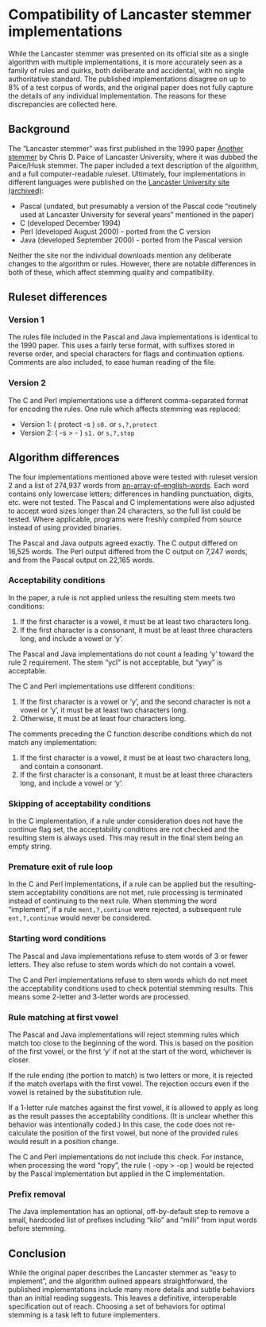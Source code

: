 # Compatibility of Lancaster stemmer implementations

While the Lancaster stemmer was presented on its official site as a single algorithm with multiple implementations, it is more accurately seen as a family of rules and quirks, both deliberate and accidental, with no single authoritative standard. The published implementations disagree on up to 8% of a test corpus of words, and the original paper does not fully capture the details of any individual implementation. The reasons for these discrepancies are collected here.

## Background

The “Lancaster stemmer” was first published in the 1990 paper [Another stemmer](https://doi.org/10.1145/101306.101310) by Chris D. Paice of Lancaster University, where it was dubbed the Paice/Husk stemmer. The paper included a text description of the algorithm, and a full computer-readable ruleset. Ultimately, four implementations in different languages were published on the [Lancaster University site (archived)](https://web.archive.org/web/20060819173645/http://www.comp.lancs.ac.uk/computing/research/stemming/Links/implementations.htm):

* Pascal (undated, but presumably a version of the Pascal code “routinely used at Lancaster University for several years” mentioned in the paper)
* C (developed December 1994)
* Perl (developed August 2000) - ported from the C version
* Java (developed September 2000) - ported from the Pascal version

Neither the site nor the individual downloads mention any deliberate changes to the algorithm or rules. However, there are notable differences in both of these, which affect stemming quality and compatibility.

## Ruleset differences

### Version 1

The rules file included in the Pascal and Java implementations is identical to the 1990 paper. This uses a fairly terse format, with suffixes stored in reverse order, and special characters for flags and continuation options. Comments are also included, to ease human reading of the file.

### Version 2

The C and Perl implementations use a different comma-separated format for encoding the rules. One rule which affects stemming was replaced:

* Version 1: ( protect -s ) `s0.` or `s,?,protect`
* Version 2: ( -s > - ) `s1.` or `s,?,stop`

## Algorithm differences

The four implementations mentioned above were tested with ruleset version 2 and a list of 274,937 words from [an-array-of-english-words](https://github.com/words/an-array-of-english-words). Each word contains only lowercase letters; differences in handling punctuation, digits, etc. were not tested. The Pascal and C implementations were also adjusted to accept word sizes longer than 24 characters, so the full list could be tested. Where applicable, programs were freshly compiled from source instead of using provided binaries.

The Pascal and Java outputs agreed exactly. The C output differed on 16,525 words. The Perl output differed from the C output on 7,247 words, and from the Pascal output on 22,165 words.

### Acceptability conditions

In the paper, a rule is not applied unless the resulting stem meets two conditions:

1. If the first character is a vowel, it must be at least two characters long.
2. If the first character is a consonant, it must be at least three characters long, and include a vowel or ‘y’.

The Pascal and Java implementations do not count a leading ‘y’ toward the rule 2 requirement. The stem “ycl” is not acceptable, but “ywy” is acceptable.

The C and Perl implementations use different conditions:

1. If the first character is a vowel or ‘y’, and the second character is not a vowel or ‘y’, it must be at least two characters long.
2. Otherwise, it must be at least four characters long.

The comments preceding the C function describe conditions which do not match any implementation:

1. If the first character is a vowel, it must be at least two characters long, and contain a consonant.
2. If the first character is a consonant, it must be at least three characters long, and include a vowel or ‘y’.

### Skipping of acceptability conditions

In the C implementation, if a rule under consideration does not have the continue flag set, the acceptability conditions are not checked and the resulting stem is always used. This may result in the final stem being an empty string.

### Premature exit of rule loop

In the C and Perl implementations, if a rule can be applied but the resulting-stem acceptability conditions are not met, rule processing is terminated instead of continuing to the next rule. When stemming the word “implement”, if a rule `ment,?,continue` were rejected, a subsequent rule `ent,?,continue` would never be considered.

### Starting word conditions

The Pascal and Java implementations refuse to stem words of 3 or fewer letters. They also refuse to stem words which do not contain a vowel.

The C and Perl implementations refuse to stem words which do not meet the acceptability conditions used to check potential stemming results. This means some 2-letter and 3-letter words are processed.

### Rule matching at first vowel

The Pascal and Java implementations will reject stemming rules which match too close to the beginning of the word. This is based on the position of the first vowel, or the first ‘y’ if not at the start of the word, whichever is closer.

If the rule ending (the portion to match) is two letters or more, it is rejected if the match overlaps with the first vowel. The rejection occurs even if the vowel is retained by the substitution rule.

If a 1-letter rule matches against the first vowel, it is allowed to apply as long as the result passes the acceptability conditions. (It is unclear whether this behavior was intentionally coded.) In this case, the code does not re-calculate the position of the first vowel, but none of the provided rules would result in a position change.

The C and Perl implementations do not include this check. For instance, when processing the word “ropy”, the rule ( -opy > -op ) would be rejected by the Pascal implementation but applied in the C implementation.

### Prefix removal

The Java implementation has an optional, off-by-default step to remove a small, hardcoded list of prefixes including “kilo” and “milli” from input words before stemming.

## Conclusion

While the original paper describes the Lancaster stemmer as “easy to implement”, and the algorithm oulined appears straightforward, the published implementations include many more details and subtle behaviors than an initial reading suggests. This leaves a definitive, interoperable specification out of reach. Choosing a set of behaviors for optimal stemming is a task left to future implementers.